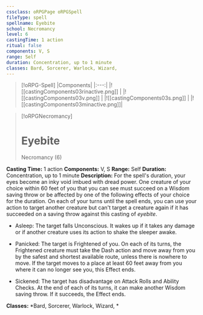 ```yaml
---
cssclass: oRPGPage oRPGSpell
fileType: spell
spellname: Eyebite
school: Necromancy
level: 6
castingTime: 1 action
ritual: false
components: V, S
range: Self
duration: Concentration, up to 1 minute
classes: Bard, Sorcerer, Warlock, Wizard,
---
```

> [!oRPG-Spell]
> |Components|
> |:---:|
> |![[castingComponents03rinactive.png]] |
> |![[castingComponents03v.png]] |
> |![[castingComponents03s.png]] |
> |![[castingComponents03minactive.png]]|

> [!oRPGNecromancy]
>#  Eyebite
> Necromancy  (6)

**Casting Time:** 1 action
**Components:** V, S
**Range:** Self
**Duration:**  Concentration, up to 1 minute
**Description:**
For the spell's duration, your eyes become an inky void imbued with dread power. One creature of your choice within 60 feet of you that you can see must succeed on a Wisdom saving throw or be affected by one of the following effects of your choice for the duration. On each of your turns until the spell ends, you can use your action to target another creature but can't target a creature again if it has succeeded on a saving throw against this casting of *eyebite*.



 * Asleep: The target falls Unconscious. It wakes up if it takes any damage or if another creature uses its action to shake the sleeper awake.

 * Panicked: The target is Frightened of you. On each of its turns, the Frightened creature must take the Dash action and move away from you by the safest and shortest available route, unless there is nowhere to move. If the target moves to a place at least 60 feet away from you where it can no longer see you, this Effect ends.

 * Sickened: The target has disadvantage on Attack Rolls and Ability Checks. At the end of each of its turns, it can make another Wisdom saving throw. If it succeeds, the Effect ends.



**Classes:**  *Bard, Sorcerer, Warlock, Wizard, *


